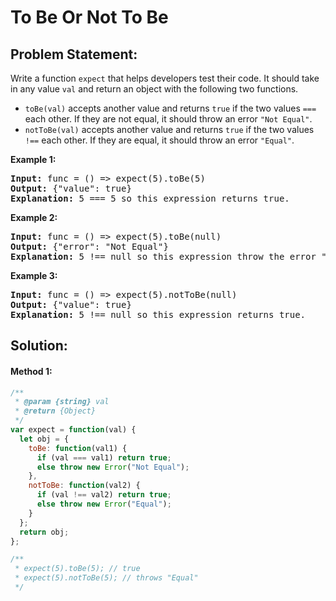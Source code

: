 # To Be Or Not To Be

## Problem Statement:

Write a function `expect` that helps developers test their code. It should take in any value `val` and return an object with the following two functions.

* `toBe(val)` accepts another value and returns `true` if the two values `===` each other. If they are not equal, it should throw an error `"Not Equal"`.
* `notToBe(val)` accepts another value and returns `true` if the two values `!==` each other. If they are equal, it should throw an error `"Equal"`.

**Example 1:**

<pre><strong>Input:</strong> func = () => expect(5).toBe(5)
<strong>Output:</strong> {"value": true}
<strong>Explanation:</strong> 5 === 5 so this expression returns true.
</pre>

**Example 2:**

<pre><strong>Input:</strong> func = () => expect(5).toBe(null)
<strong>Output:</strong> {"error": "Not Equal"}
<strong>Explanation:</strong> 5 !== null so this expression throw the error "Not Equal".
</pre>

**Example 3:**

<pre><strong>Input:</strong> func = () => expect(5).notToBe(null)
<strong>Output:</strong> {"value": true}
<strong>Explanation:</strong> 5 !== null so this expression returns true.</pre>

## Solution:

#### Method 1:

```javascript
/**
 * @param {string} val
 * @return {Object}
 */
var expect = function(val) {
  let obj = {
    toBe: function(val1) {
      if (val === val1) return true;
      else throw new Error("Not Equal");
    },
    notToBe: function(val2) {
      if (val !== val2) return true;
      else throw new Error("Equal");
    }
  };
  return obj;
};

/**
 * expect(5).toBe(5); // true
 * expect(5).notToBe(5); // throws "Equal"
 */
```
